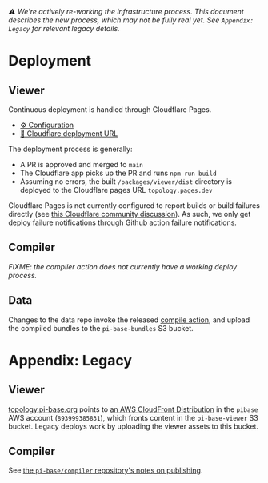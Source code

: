 _⚠️ We're actively re-working the infrastructure process. This document describes the new process, which may not be fully real yet. See `Appendix: Legacy` for relevant legacy details._

# Deployment

## Viewer

Continuous deployment is handled through Cloudflare Pages.

- [⚙️ Configuration](https://dash.cloudflare.com/78c505984bbdc3e69206eecb9471c4de/pages/view/topology/settings/builds-deployments)
- [🔗 Cloudflare deployment URL](https://topology.pages.dev)

The deployment process is generally:

- A PR is approved and merged to `main`
- The Cloudflare app picks up the PR and runs `npm run build`
- Assuming no errors, the built `/packages/viewer/dist` directory is deployed to
  the Cloudflare pages URL `topology.pages.dev`

Cloudflare Pages is not currently configured to report builds or build failures
directly (see [this Cloudflare community discussion](https://community.cloudflare.com/t/get-slack-webhook-when-pages-build-finished-cloudflare-pages/311019)).
As such, we only get deploy failure notifications through Github action
failure notifications.

## Compiler

_FIXME: the compiler action does not currently have a working deploy process._

## Data

Changes to the data repo invoke the released [compile action](https://github.com/pi-base/data/blob/6cc73f720751910ad4ede8a320c1eeff975ee5c3/.github/workflows/compile.yml#L12),
and upload the compiled bundles to the `pi-base-bundles` S3 bucket.

# Appendix: Legacy

## Viewer

[topology.pi-base.org](https://topology.pi-base.org/) points to [an AWS CloudFront Distribution](https://us-east-1.console.aws.amazon.com/cloudfront/v3/home?region=us-east-1#/distributions/E13RN2QUM1YTTK)
in the `pibase` AWS account (`893999385831`), which fronts content in the `pi-base-viewer` S3 bucket. Legacy deploys work by uploading the viewer assets to this bucket.

## Compiler

See [the `pi-base/compiler` repository's notes on publishing](https://github.com/pi-base/compile#publishing).
